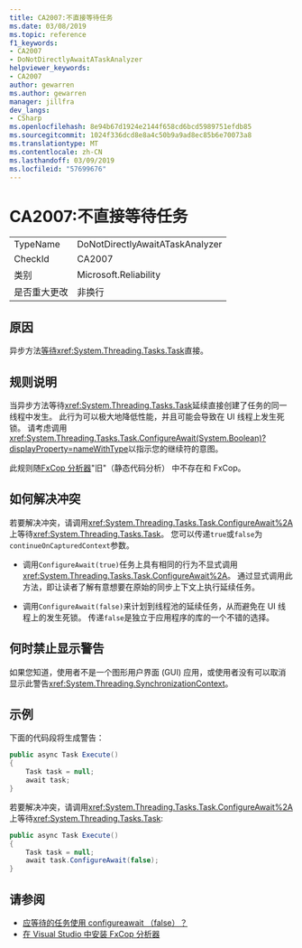 ```yaml
---
title: CA2007:不直接等待任务
ms.date: 03/08/2019
ms.topic: reference
f1_keywords:
- CA2007
- DoNotDirectlyAwaitATaskAnalyzer
helpviewer_keywords:
- CA2007
author: gewarren
ms.author: gewarren
manager: jillfra
dev_langs:
- CSharp
ms.openlocfilehash: 8e94b67d1924e2144f658cd6bcd5989751efdb85
ms.sourcegitcommit: 1024f336dcd8e8a4c50b9a9ad8ec85b6e70073a8
ms.translationtype: MT
ms.contentlocale: zh-CN
ms.lasthandoff: 03/09/2019
ms.locfileid: "57699676"
---
```

# <a name="ca2007-do-not-directly-await-a-task"></a>CA2007:不直接等待任务

|||
|-|-|
|TypeName|DoNotDirectlyAwaitATaskAnalyzer|
|CheckId|CA2007|
|类别|Microsoft.Reliability|
|是否重大更改|非换行|

## <a name="cause"></a>原因

异步方法[等待](/dotnet/csharp/language-reference/keywords/await)<xref:System.Threading.Tasks.Task>直接。

## <a name="rule-description"></a>规则说明

当异步方法等待<xref:System.Threading.Tasks.Task>延续直接创建了任务的同一线程中发生。 此行为可以极大地降低性能，并且可能会导致在 UI 线程上发生死锁。 请考虑调用<xref:System.Threading.Tasks.Task.ConfigureAwait(System.Boolean)?displayProperty=nameWithType>以指示您的继续符的意图。

此规则随[FxCop 分析器](install-fxcop-analyzers.md)"旧"（静态代码分析） 中不存在和 FxCop。

## <a name="how-to-fix-violations"></a>如何解决冲突

若要解决冲突，请调用<xref:System.Threading.Tasks.Task.ConfigureAwait%2A>上等待<xref:System.Threading.Tasks.Task>。 您可以传递`true`或`false`为`continueOnCapturedContext`参数。

- 调用`ConfigureAwait(true)`任务上具有相同的行为不显式调用<xref:System.Threading.Tasks.Task.ConfigureAwait%2A>。 通过显式调用此方法，即让读者了解有意想要在原始的同步上下文上执行延续任务。

- 调用`ConfigureAwait(false)`来计划到线程池的延续任务，从而避免在 UI 线程上的发生死锁。 传递`false`是独立于应用程序的库的一个不错的选择。

## <a name="when-to-suppress-warnings"></a>何时禁止显示警告

如果您知道，使用者不是一个图形用户界面 (GUI) 应用，或使用者没有可以取消显示此警告<xref:System.Threading.SynchronizationContext>。

## <a name="example"></a>示例

下面的代码段将生成警告：

```csharp
public async Task Execute()
{
    Task task = null;
    await task;
}
```

若要解决冲突，请调用<xref:System.Threading.Tasks.Task.ConfigureAwait%2A>上等待<xref:System.Threading.Tasks.Task>:

```csharp
public async Task Execute()
{
    Task task = null;
    await task.ConfigureAwait(false);
}
```

## <a name="see-also"></a>请参阅

- [应等待的任务使用 configureawait （false）？](https://github.com/Microsoft/vs-threading/blob/master/doc/cookbook_vs.md#should-i-await-a-task-with-configureawaitfalse)
- [在 Visual Studio 中安装 FxCop 分析器](install-fxcop-analyzers.md)